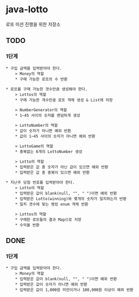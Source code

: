 # java-lotto
로또 미션 진행을 위한 저장소

## TODO
### 1단계
    * 구입 금액을 입력받아야 한다.
        > Money의 역할
        * 구매 가능한 로또의 수 반환
        
    * 로또를 구매 가능한 갯수만큼 생성해야 한다.
        > Lottos의 역할
        * 구매 가능한 개수만큼 로또 객체 생성 & List에 저장
        
        > NumberGenerator의 역할
        * 1~45 사이의 숫자를 랜덤하게 생성
        
        > LottoNumber의 역할
        * 값이 숫자가 아니면 예외 반환
        * 값이 1~45 사이의 숫자가 아니면 예외 반환
        
        > LottoGame의 역할
        * 중복없는 6개의 LottoNumber 생성
        
        > Lotto의 역할
        * 입력받은 값 중 숫자가 아닌 값이 있으면 예외 반환
        * 입력받은 값 중 중복이 있으면 예외 반환
    
    * 지난주 당첨 번호를 입력받아야 한다.
        > Lotto의 역할
        * 입력받은 값이 blank(null, "", " ")이면 예외 반환 
        * 입력받은 Lotto(winning)와 몇개의 숫자가 일치하는지 반환
        * 일치 갯수에 맞는 랭킹 enum 객체 반환
        
        > Lottos의 역할
        * 구매한 로또들의 결과 Map으로 저장
        * 수익율 반환

## DONE
### 1단계
    * 구입 금액을 입력받아야 한다.
        > Money의 역할
        * 입력받은 값이 blank(null, "", " ")이면 예외 반환 
        * 입력받은 값이 숫자가 아니면 예외 반환
        * 입력받은 값이 1,000원 미만이거나 100,000원 이상이 예외 반환
    